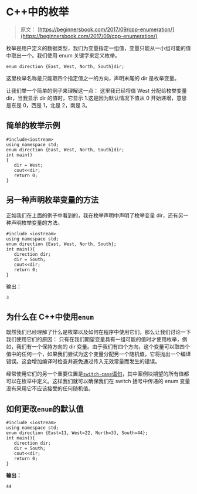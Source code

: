 # C++中的枚举

> 原文： [https://beginnersbook.com/2017/09/cpp-enumeration/](https://beginnersbook.com/2017/09/cpp-enumeration/)

枚举是用户定义的数据类型，我们为变量指定一组值，变量只能从一小组可能的值中取出一个。我们使用 enum 关键字来定义枚举。

```
enum direction {East, West, North, South}dir;
```

这里枚举名称是只能取四个指定值之一的方向，声明末尾的 dir 是枚举变量。

让我们举一个简单的例子来理解这一点：
这里我已经将值 West 分配给枚举变量 dir，当我显示 dir 的值时，它显示 1.这是因为默认情况下值从 0 开始递增，意思是东是 0，西是 1，北是 2，南是 3。

## 简单的枚举示例

```
#include<iostream>
using namespace std;
enum direction {East, West, North, South}dir;
int main()
{
   dir = West;
   cout<<dir;
   return 0;
}
```

## 另一种声明枚举变量的方法

正如我们在上面的例子中看到的，我在枚举声明中声明了枚举变量 dir，还有另一种声明枚举变量的方法。

```
#include <iostream>
using namespace std;
enum direction {East, West, North, South};
int main(){
   direction dir;
   dir = South; 
   cout<<dir;   
   return 0;
}
```

输出：

```
3
```

## 为什么在 C++中使用`enum`

既然我们已经理解了什么是枚举以及如何在程序中使用它们，那么让我们讨论一下我们使用它们的原因：
只有在我们期望变量具有一组可能的值时才使用枚举，例如，我们有一个保持方向的 dir 变量。由于我们有四个方向，这个变量可以取四个值中的任何一个，如果我们尝试为这个变量分配另一个随机值，它将抛出一个编译错误。这会增加编译时检查并避免通过传入无效常量而发生的错误。

经常使用它们的另一个重要位置是[`switch-case`语句](https://beginnersbook.com/2017/08/cpp-switch-case/)，其中案例块期望的所有值都可以在枚举中定义。这样我们就可以确保我们在 switch 括号中传递的 enum 变量没有采用它不应该接受的任何随机值。

## 如何更改`enum`的默认值

```
#include <iostream>
using namespace std;
enum direction {East=11, West=22, North=33, South=44};
int main(){
   direction dir;
   dir = South;
   cout<<dir; 
   return 0;
}
```

**输出：**

```
44
```